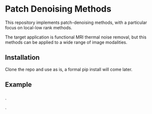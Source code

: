 # Patch Denoising Methods

This repository implements patch-denoising methods, with a particular focus on local-low rank methods. 

The target application is functional MRI thermal noise removal, but this methods can be applied to a wide range of image modalities. 


## Installation 

Clone the repo and use as is, a formal pip install will come later. 

## Example 

``` python
```

`

`
